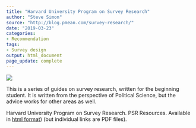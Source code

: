```yaml
---
title: "Harvard University Program on Survey Research"
author: "Steve Simon"
source: "http://blog.pmean.com/survey-research/"
date: "2019-03-23"
categories:
- Recommendation
tags:
- Survey design
output: html_document
page_update: complete
---
```


![](http://www.pmean.com/new-images/19/survey-research01.png)

<div class="notes">

This is a series of guides on survey research, written for the beginning student. It is written from the perspective of Political Science, but the advice works for other areas as well.

<!---More--->

Harvard University Program on Survey Research. PSR Resources. Available in [html format][har1]) (but individual links are PDF files).

[har1]: https://psr.iq.harvard.edu/book/psr-resources

</div>
